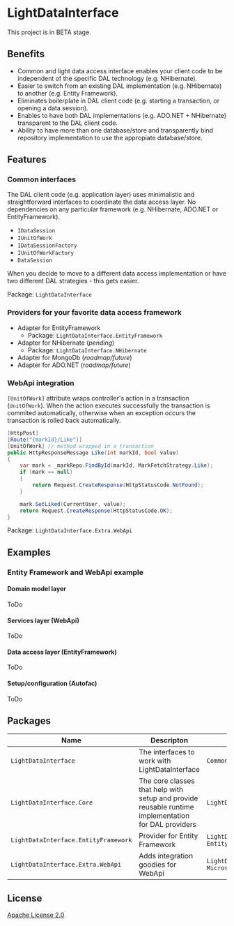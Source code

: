 # LightDataInterface

This project is in BETA stage.

## Benefits

* Common and light data access interface enables your client code to be independent of the specific DAL technology (e.g. NHibernate).
* Easier to switch from an existing DAL implementation (e.g. NHibernate) to another (e.g. Entity Framework).
* Eliminates boilerplate in DAL client code (e.g. starting a transaction, or opening a data session).
* Enables to have both DAL implementations (e.g. ADO.NET + NHibernate) transparent to the DAL client code.
* Ability to have more than one database/store and transparently bind repository implementation to use the appropiate database/store.

## Features

### Common interfaces
The DAL client code (e.g. application layer) uses minimalistic and straightforward interfaces to coordinate the data access layer. No dependencies on any particular framework (e.g. NHibernate, ADO.NET or EntityFramework).

* `IDataSession`
* `IUnitOfWork`
* `IDataSessionFactory`
* `IUnitOfWorkFactory`
* `DataSession`

When you decide to move to a different data access implementation or have two different DAL strategies - this gets easier.

Package: `LightDataInterface`

### Providers for your favorite data access framework

* Adapter for EntityFramework
  * Package: `LightDataInterface.EntityFramework`
* Adapter for NHibernate (*pending*)
  * Package: `LightDataInterface.NHibernate`
* Adapter for MongoDb (*roadmap/future*)
* Adapter for ADO.NET (*roadmap/future*)

### WebApi integration

`[UnitOfWork]` attribute wraps controller's action in a transaction (`UnitOfWork`). When the action executes successfully the transaction is commited automatically, otherwise when an exception occurs the transaction is rolled back automatically. 

```CS
[HttpPost]
[Route("{markId}/Like")]
[UnitOfWork] // method wrapped in a transaction
public HttpResponseMessage Like(int markId, bool value)
{
    var mark = _markRepo.FindById(markId, MarkFetchStrategy.Like);
    if (mark == null)
    {
        return Request.CreateResponse(HttpStatusCode.NotFound);
    }

    mark.SetLiked(CurrentUser, value);
    return Request.CreateResponse(HttpStatusCode.OK);
}
```

Package: `LightDataInterface.Extra.WebApi`

## Examples

### Entity Framework and WebApi example

#### Domain model layer

ToDo

#### Services layer (WebApi)

ToDo

#### Data access layer (EntityFramework)

ToDo

#### Setup/configuration (Autofac)

ToDo

## Packages

Name | Descripton | Dependencies
------------ | ------------- | -------------
`LightDataInterface` | The interfaces to work with LightDataInterface | `Common.Logging`
`LightDataInterface.Core` | The core classes that help with setup and provide reusable runtime implementation for DAL providers | `LightDataInterface`
`LightDataInterface.EntityFramework` | Provider for Entity Framework | `LightDataInterface.Core` `EntityFramework`
`LightDataInterface.Extra.WebApi` | Adds integration goodies for WebApi | `LightDataInterface.Core` `Microsoft.AspNet.WebApi.Core`

## License

[Apache License 2.0](http://www.apache.org/licenses/LICENSE-2.0)
